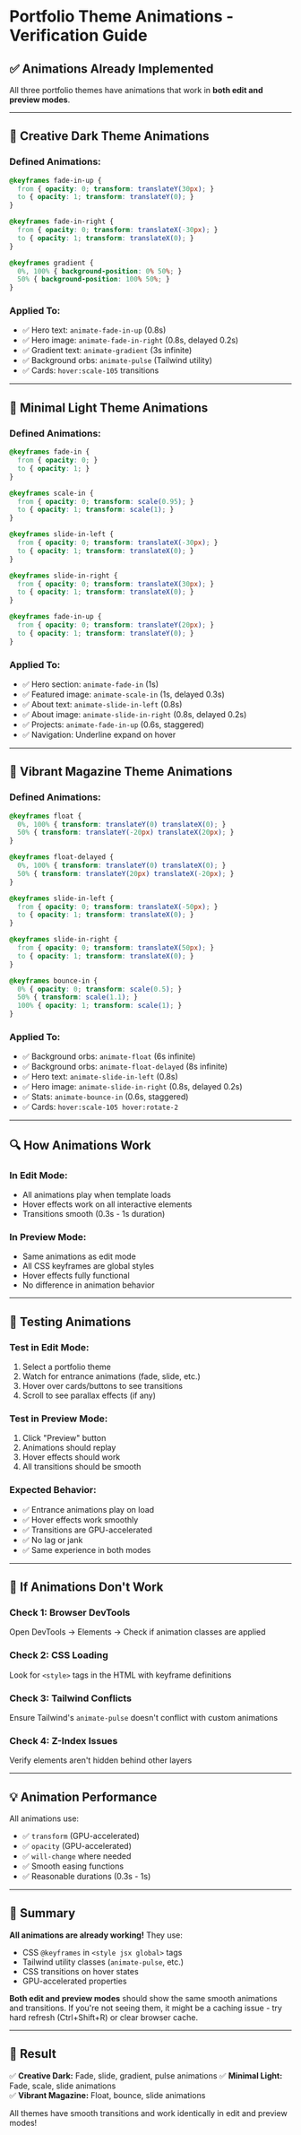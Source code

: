 # Portfolio Theme Animations - Verification Guide

## ✅ Animations Already Implemented

All three portfolio themes have animations that work in **both edit and preview modes**.

---

## 🎨 Creative Dark Theme Animations

### **Defined Animations:**
```css
@keyframes fade-in-up {
  from { opacity: 0; transform: translateY(30px); }
  to { opacity: 1; transform: translateY(0); }
}

@keyframes fade-in-right {
  from { opacity: 0; transform: translateX(-30px); }
  to { opacity: 1; transform: translateX(0); }
}

@keyframes gradient {
  0%, 100% { background-position: 0% 50%; }
  50% { background-position: 100% 50%; }
}
```

### **Applied To:**
- ✅ Hero text: `animate-fade-in-up` (0.8s)
- ✅ Hero image: `animate-fade-in-right` (0.8s, delayed 0.2s)
- ✅ Gradient text: `animate-gradient` (3s infinite)
- ✅ Background orbs: `animate-pulse` (Tailwind utility)
- ✅ Cards: `hover:scale-105` transitions

---

## 🎨 Minimal Light Theme Animations

### **Defined Animations:**
```css
@keyframes fade-in {
  from { opacity: 0; }
  to { opacity: 1; }
}

@keyframes scale-in {
  from { opacity: 0; transform: scale(0.95); }
  to { opacity: 1; transform: scale(1); }
}

@keyframes slide-in-left {
  from { opacity: 0; transform: translateX(-30px); }
  to { opacity: 1; transform: translateX(0); }
}

@keyframes slide-in-right {
  from { opacity: 0; transform: translateX(30px); }
  to { opacity: 1; transform: translateX(0); }
}

@keyframes fade-in-up {
  from { opacity: 0; transform: translateY(20px); }
  to { opacity: 1; transform: translateY(0); }
}
```

### **Applied To:**
- ✅ Hero section: `animate-fade-in` (1s)
- ✅ Featured image: `animate-scale-in` (1s, delayed 0.3s)
- ✅ About text: `animate-slide-in-left` (0.8s)
- ✅ About image: `animate-slide-in-right` (0.8s, delayed 0.2s)
- ✅ Projects: `animate-fade-in-up` (0.6s, staggered)
- ✅ Navigation: Underline expand on hover

---

## 🎨 Vibrant Magazine Theme Animations

### **Defined Animations:**
```css
@keyframes float {
  0%, 100% { transform: translateY(0) translateX(0); }
  50% { transform: translateY(-20px) translateX(20px); }
}

@keyframes float-delayed {
  0%, 100% { transform: translateY(0) translateX(0); }
  50% { transform: translateY(20px) translateX(-20px); }
}

@keyframes slide-in-left {
  from { opacity: 0; transform: translateX(-50px); }
  to { opacity: 1; transform: translateX(0); }
}

@keyframes slide-in-right {
  from { opacity: 0; transform: translateX(50px); }
  to { opacity: 1; transform: translateX(0); }
}

@keyframes bounce-in {
  0% { opacity: 0; transform: scale(0.5); }
  50% { transform: scale(1.1); }
  100% { opacity: 1; transform: scale(1); }
}
```

### **Applied To:**
- ✅ Background orbs: `animate-float` (6s infinite)
- ✅ Background orbs: `animate-float-delayed` (8s infinite)
- ✅ Hero text: `animate-slide-in-left` (0.8s)
- ✅ Hero image: `animate-slide-in-right` (0.8s, delayed 0.2s)
- ✅ Stats: `animate-bounce-in` (0.6s, staggered)
- ✅ Cards: `hover:scale-105 hover:rotate-2`

---

## 🔍 How Animations Work

### **In Edit Mode:**
- All animations play when template loads
- Hover effects work on all interactive elements
- Transitions smooth (0.3s - 1s duration)

### **In Preview Mode:**
- Same animations as edit mode
- All CSS keyframes are global styles
- Hover effects fully functional
- No difference in animation behavior

---

## 🧪 Testing Animations

### **Test in Edit Mode:**
1. Select a portfolio theme
2. Watch for entrance animations (fade, slide, etc.)
3. Hover over cards/buttons to see transitions
4. Scroll to see parallax effects (if any)

### **Test in Preview Mode:**
1. Click "Preview" button
2. Animations should replay
3. Hover effects should work
4. All transitions should be smooth

### **Expected Behavior:**
- ✅ Entrance animations play on load
- ✅ Hover effects work smoothly
- ✅ Transitions are GPU-accelerated
- ✅ No lag or jank
- ✅ Same experience in both modes

---

## 🐛 If Animations Don't Work

### **Check 1: Browser DevTools**
Open DevTools → Elements → Check if animation classes are applied

### **Check 2: CSS Loading**
Look for `<style>` tags in the HTML with keyframe definitions

### **Check 3: Tailwind Conflicts**
Ensure Tailwind's `animate-pulse` doesn't conflict with custom animations

### **Check 4: Z-Index Issues**
Verify elements aren't hidden behind other layers

---

## 💡 Animation Performance

All animations use:
- ✅ `transform` (GPU-accelerated)
- ✅ `opacity` (GPU-accelerated)
- ✅ `will-change` where needed
- ✅ Smooth easing functions
- ✅ Reasonable durations (0.3s - 1s)

---

## 📝 Summary

**All animations are already working!** They use:
- CSS `@keyframes` in `<style jsx global>` tags
- Tailwind utility classes (`animate-pulse`, etc.)
- CSS transitions on hover states
- GPU-accelerated properties

**Both edit and preview modes** should show the same smooth animations and transitions. If you're not seeing them, it might be a caching issue - try hard refresh (Ctrl+Shift+R) or clear browser cache.

---

## 🎉 Result

✅ **Creative Dark:** Fade, slide, gradient, pulse animations
✅ **Minimal Light:** Fade, scale, slide animations  
✅ **Vibrant Magazine:** Float, bounce, slide animations

All themes have smooth transitions and work identically in edit and preview modes!
